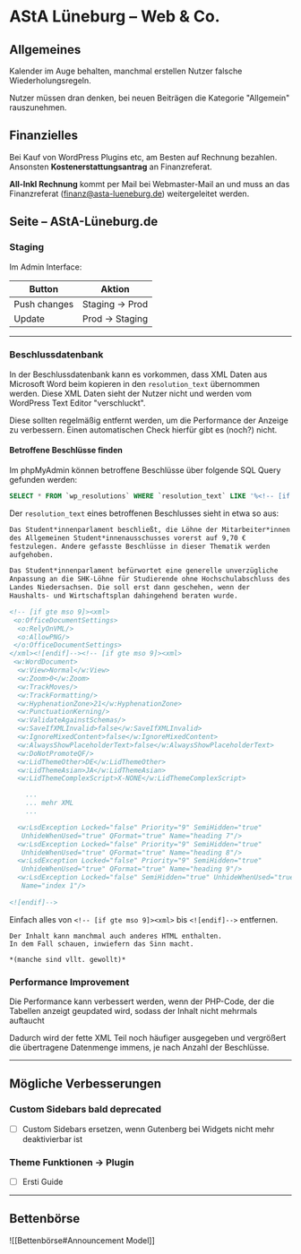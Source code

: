 # AStA Lüneburg – Web & Co.
## Allgemeines

Kalender im Auge behalten, manchmal erstellen Nutzer falsche Wiederholungsregeln.

Nutzer müssen dran denken, bei neuen Beiträgen die Kategorie "Allgemein" rauszunehmen.

## Finanzielles

Bei Kauf von WordPress Plugins etc, am Besten auf Rechnung bezahlen.
Ansonsten **Kostenerstattungsantrag** an Finanzreferat.

**All-Inkl Rechnung** kommt per Mail bei Webmaster-Mail an und muss an das Finanzreferat (finanz@asta-lueneburg.de) weitergeleitet werden.


## Seite – AStA-Lüneburg.de

### Staging

Im Admin Interface:

| Button       | Aktion          |
| ------------ | --------------- |
| Push changes | Staging -> Prod |
| Update       | Prod -> Staging |

---

### Beschlussdatenbank

In der Beschlussdatenbank kann es vorkommen, dass XML Daten aus Microsoft Word beim kopieren in den `resolution_text` übernommen werden.
Diese XML Daten sieht der Nutzer nicht und werden vom WordPress Text Editor "verschluckt".

Diese sollten regelmäßig entfernt werden, um die Performance der Anzeige zu verbessern. Einen automatischen Check hierfür gibt es (noch?) nicht.

#### Betroffene Beschlüsse finden

Im phpMyAdmin können betroffene Beschlüsse über folgende SQL Query gefunden werden:
```sql
SELECT * FROM `wp_resolutions` WHERE `resolution_text` LIKE '%<!-- [if gte mso 9]><xml>%' ORDER BY `resolution_id` ASC;
```

Der `resolution_text` eines betroffenen Beschlusses sieht in etwa so aus:
```xml
Das Student*innenparlament beschließt, die Löhne der Mitarbeiter*innen
des Allgemeinen Student*innenausschusses vorerst auf 9,70 € 
festzulegen. Andere gefasste Beschlüsse in dieser Thematik werden 
aufgehoben.

Das Student*innenparlament befürwortet eine generelle unverzügliche 
Anpassung an die SHK-Löhne für Studierende ohne Hochschulabschluss des 
Landes Niedersachsen. Die soll erst dann geschehen, wenn der 
Haushalts- und Wirtschaftsplan dahingehend beraten wurde.

<!-- [if gte mso 9]><xml>
 <o:OfficeDocumentSettings>
  <o:RelyOnVML/>
  <o:AllowPNG/>
 </o:OfficeDocumentSettings>
</xml><![endif]--><!-- [if gte mso 9]><xml>
 <w:WordDocument>
  <w:View>Normal</w:View>
  <w:Zoom>0</w:Zoom>
  <w:TrackMoves/>
  <w:TrackFormatting/>
  <w:HyphenationZone>21</w:HyphenationZone>
  <w:PunctuationKerning/>
  <w:ValidateAgainstSchemas/>
  <w:SaveIfXMLInvalid>false</w:SaveIfXMLInvalid>
  <w:IgnoreMixedContent>false</w:IgnoreMixedContent>
  <w:AlwaysShowPlaceholderText>false</w:AlwaysShowPlaceholderText>
  <w:DoNotPromoteQF/>
  <w:LidThemeOther>DE</w:LidThemeOther>
  <w:LidThemeAsian>JA</w:LidThemeAsian>
  <w:LidThemeComplexScript>X-NONE</w:LidThemeComplexScript>

	...
	... mehr XML
	...

  <w:LsdException Locked="false" Priority="9" SemiHidden="true"
   UnhideWhenUsed="true" QFormat="true" Name="heading 7"/>
  <w:LsdException Locked="false" Priority="9" SemiHidden="true"
   UnhideWhenUsed="true" QFormat="true" Name="heading 8"/>
  <w:LsdException Locked="false" Priority="9" SemiHidden="true"
   UnhideWhenUsed="true" QFormat="true" Name="heading 9"/>
  <w:LsdException Locked="false" SemiHidden="true" UnhideWhenUsed="true"
   Name="index 1"/>
 
<![endif]-->
```

Einfach alles von `<!-- [if gte mso 9]><xml>` bis `<![endif]-->` entfernen.

```ad-info
Der Inhalt kann manchmal auch anderes HTML enthalten.
In dem Fall schauen, inwiefern das Sinn macht. 

*(manche sind vllt. gewollt)*
```


### Performance Improvement

Die Performance kann verbessert werden, wenn der PHP-Code, der die Tabellen anzeigt geupdated wird, sodass der Inhalt nicht mehrmals auftaucht 

Dadurch wird der fette XML Teil noch häufiger ausgegeben und vergrößert die übertragene Datenmenge immens, je nach Anzahl der Beschlüsse.

---

## Mögliche Verbesserungen

### Custom Sidebars bald deprecated

- [ ] Custom Sidebars ersetzen, wenn Gutenberg bei Widgets nicht mehr deaktivierbar ist

### Theme Funktionen -> Plugin

- [ ] Ersti Guide


---

## Bettenbörse

![[Bettenbörse#Announcement Model]]
